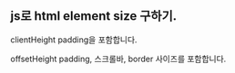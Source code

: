 ## js로 html element size 구하기.



clientHeight padding을 포함합니다.

offsetHeight padding, 스크롤바, border 사이즈를 포함합니다.